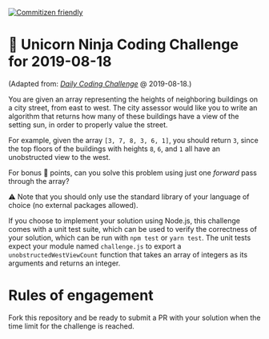 [![Commitizen friendly](https://img.shields.io/badge/commitizen-friendly-brightgreen.svg)](http://commitizen.github.io/cz-cli/)

# :unicorn: Unicorn Ninja Coding Challenge for 2019-08-18

(Adapted from: [_Daily Coding Challenge_](https://www.dailycodingproblem.com/) @ 2019-08-18.)

You are given an array representing the heights of neighboring buildings on a city street, from east to west. The city assessor would like you to write an algorithm that returns how many of these buildings have a view of the setting sun, in order to properly value the street.

For example, given the array `[3, 7, 8, 3, 6, 1]`, you should return `3`, since the top floors of the buildings with heights `8`, `6`, and `1` all have an unobstructed view to the west.

For bonus :unicorn: points, can you solve this problem using just one _forward_ pass through the array?

:warning: Note that you should only use the standard library of your language of choice (no external packages allowed).

If you choose to implement your solution using Node.js, this challenge comes with a unit test suite, which can be used to verify the correctness of your solution, which can be run with `npm test` or `yarn test`. The unit tests expect your module named `challenge.js` to export a `unobstructedWestViewCount` function that takes an array of integers as its arguments and returns an integer.

# Rules of engagement

Fork this repository and be ready to submit a PR with your solution when the time limit for the challenge is reached.
